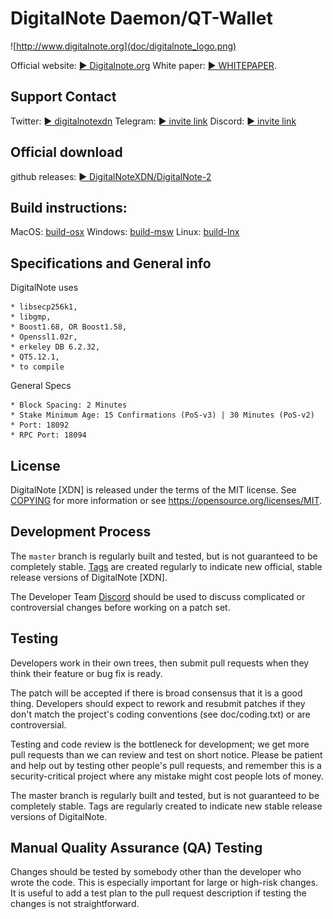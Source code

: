 DigitalNote Daemon/QT-Wallet
============================================
![http://www.digitalnote.org](doc/digitalnote_logo.png)

Official website: [► Digitalnote.org](http://www.digitalnote.org)
White paper: [► WHITEPAPER](https://digitalnote.org/wp-content/uploads/2020/02/DigitalNote_Whitepaper.pdf).


Support Contact
-------------------
Twitter: [► digitalnotexdn](https://twitter.com/digitalnotexdn)
Telegram: [► invite link](https://t.me/XDNDN)
Discord: [► invite link](https://discord.gg/4dUquty)


Official download
-------------------
github releases: [► DigitalNoteXDN/DigitalNote-2](https://github.com/DigitalNoteXDN/DigitalNote-2/releases)


Build instructions:
-------------------
MacOS: [build-osx](/doc/build-osx.md)
Windows: [build-msw](/doc/build-msw.md)
Linux: [build-lnx](/doc/build-lnx.md)


Specifications and General info
-------------------
DigitalNote uses 

	* libsecp256k1,
	* libgmp,
	* Boost1.68, OR Boost1.58,  
	* Openssl1.02r,
	* erkeley DB 6.2.32,
	* QT5.12.1,
	* to compile

General Specs

	* Block Spacing: 2 Minutes
	* Stake Minimum Age: 15 Confirmations (PoS-v3) | 30 Minutes (PoS-v2)
	* Port: 18092
	* RPC Port: 18094


License
-------------------

DigitalNote [XDN] is released under the terms of the MIT license. See [COPYING](COPYING) for more
information or see https://opensource.org/licenses/MIT.


Development Process
-------------------

The `master` branch is regularly built and tested, but is not guaranteed to be
completely stable. [Tags](https://github.com/DigitalNoteXDN/DigitalNote-1) are created
regularly to indicate new official, stable release versions of DigitalNote [XDN].

The Developer Team [Discord](https://discord.gg/4dUquty) should be used to discuss complicated or controversial changes before working
on a patch set.


Testing
-------------------

Developers work in their own trees, then submit pull requests when they think their feature or bug fix is ready.

The patch will be accepted if there is broad consensus that it is a good thing. Developers should expect to rework and resubmit patches if they don't match the project's coding conventions (see doc/coding.txt) or are controversial.

Testing and code review is the bottleneck for development; we get more pull
requests than we can review and test on short notice. Please be patient and help out by testing
other people's pull requests, and remember this is a security-critical project where any mistake might cost people
lots of money.

The master branch is regularly built and tested, but is not guaranteed to be completely stable. Tags are regularly created to indicate new stable release versions of DigitalNote.

Manual Quality Assurance (QA) Testing
-------------------

Changes should be tested by somebody other than the developer who wrote the
code. This is especially important for large or high-risk changes. It is useful
to add a test plan to the pull request description if testing the changes is
not straightforward.
